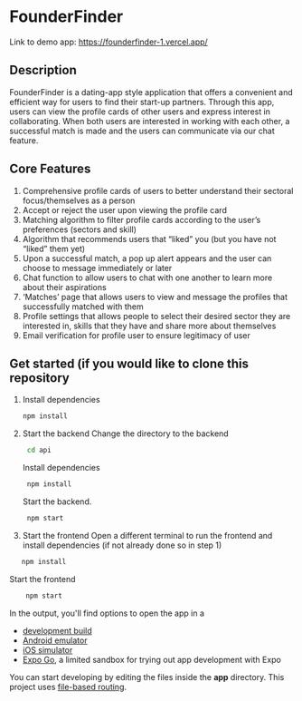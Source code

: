# FounderFinder

Link to demo app: https://founderfinder-1.vercel.app/

## Description
FounderFinder is a dating-app style application that offers a convenient and efficient way for users to find their start-up partners. Through this app, users can view the profile cards of other users and express interest in collaborating. When both users are interested in working with each other, a successful match is made and the users can communicate via our chat feature.

## Core Features
1. Comprehensive profile cards of users to better understand their sectoral focus/themselves as a person
2. Accept or reject the user upon viewing the profile card
3. Matching algorithm to filter profile cards according to the user’s preferences (sectors and skill)
4. Algorithm that recommends users that “liked” you (but you have not “liked” them yet)
5. Upon a successful match, a pop up alert appears and the user can choose to message immediately or later
6. Chat function to allow users to chat with one another to learn more about their aspirations
7. ‘Matches’ page that allows users to view and message the profiles that successfully matched with them
8. Profile settings that allows people to select their desired sector they are interested in, skills that they have and share more about themselves
9. Email verification for profile user to ensure legitimacy of user


## Get started (if you would like to clone this repository

1. Install dependencies

   ```bash
   npm install
   ```

2. Start the backend
Change the directory to the backend
   ```bash
    cd api
   ```
   Install dependencies
      ```bash
       npm install
      ```
   Start the backend.
      ```bash
       npm start
      ```
3. Start the frontend
Open a different terminal to run the frontend and install dependencies (if not already done so in step 1)
```bash
   npm install
   ```
Start the frontend
```bash
    npm start
   ```

In the output, you'll find options to open the app in a

- [development build](https://docs.expo.dev/develop/development-builds/introduction/)
- [Android emulator](https://docs.expo.dev/workflow/android-studio-emulator/)
- [iOS simulator](https://docs.expo.dev/workflow/ios-simulator/)
- [Expo Go](https://expo.dev/go), a limited sandbox for trying out app development with Expo

You can start developing by editing the files inside the **app** directory. This project uses [file-based routing](https://docs.expo.dev/router/introduction).
